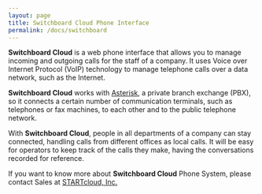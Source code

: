 ```yaml
---
layout: page
title: Switchboard Cloud Phone Interface
permalink: /docs/switchboard
---
```


**Switchboard Cloud** is a web phone interface that allows you to manage incoming and outgoing calls for the staff of a company. It uses Voice over Internet Protocol (VoIP) technology to manage telephone calls over a data network, such as the Internet.

**Switchboard Cloud** works with [Asterisk](https://www.asterisk.org/), a private branch exchange (PBX), so it connects a certain number of communication terminals, such as telephones or fax machines, to each other and to the public telephone network.

With **Switchboard Cloud**, people in all departments of a company can stay connected, handling calls from different offices as local calls. It will be easy for operators to keep track of the calls they make, having the conversations recorded for reference.

If you want to know more about **Switchboard Cloud** Phone System, please contact Sales at [STARTcloud, Inc.][startcloud-contactus]

[startcloud-contactus]: https://startcloud.com/contact-us.html
